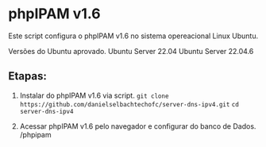 # phpIPAM v1.6
Este script configura o phpIPAM v1.6 no sistema opereacional Linux Ubuntu.

Versões do Ubuntu aprovado.
Ubuntu Server 22.04
Ubuntu Server 22.04.6

## Etapas:

1. Instalar do phpIPAM v1.6 via script.
`git clone https://github.com/danielselbachtechofc/server-dns-ipv4.git`
`cd server-dns-ipv4`

2. Acessar phpIPAM v1.6 pelo navegador e configurar do banco de Dados.
<IP-DO-PHPIPAM>/phpipam
